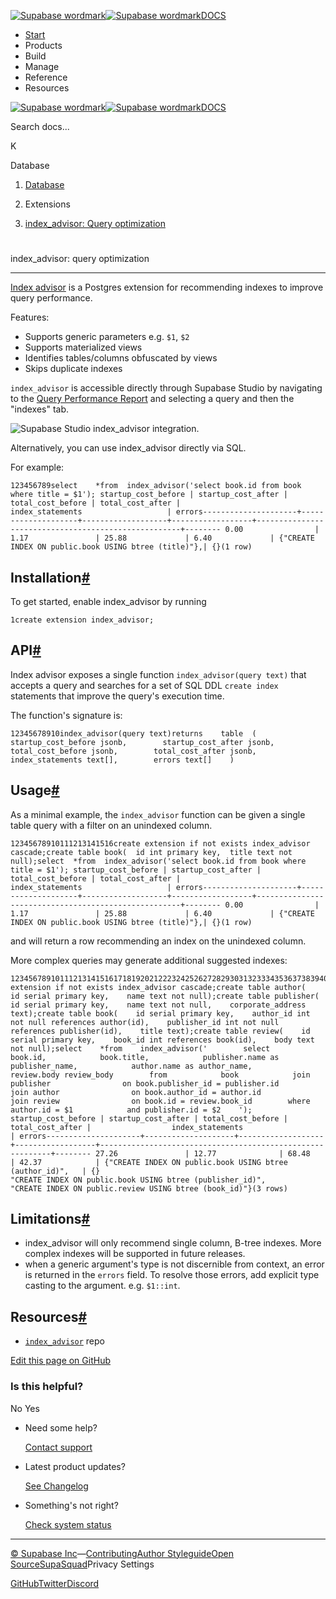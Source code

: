 [![Supabase wordmark](https://supabase.com/docs/_next/image?url=%2Fdocs%2Fsupabase-dark.svg&w=256&q=75&dpl=dpl_5BYG5BkQhU19GEfZfhcgAbeGcRQo)![Supabase wordmark](https://supabase.com/docs/_next/image?url=%2Fdocs%2Fsupabase-light.svg&w=256&q=75&dpl=dpl_5BYG5BkQhU19GEfZfhcgAbeGcRQo)DOCS](https://supabase.com/docs)

-   [Start](https://supabase.com/docs/guides/getting-started)
-   Products
-   Build
-   Manage
-   Reference
-   Resources

[![Supabase wordmark](https://supabase.com/docs/_next/image?url=%2Fdocs%2Fsupabase-dark.svg&w=256&q=75&dpl=dpl_5BYG5BkQhU19GEfZfhcgAbeGcRQo)![Supabase wordmark](https://supabase.com/docs/_next/image?url=%2Fdocs%2Fsupabase-light.svg&w=256&q=75&dpl=dpl_5BYG5BkQhU19GEfZfhcgAbeGcRQo)DOCS](https://supabase.com/docs)

Search docs...

K

Database

1.  [Database](https://supabase.com/docs/guides/database/overview)

3.  Extensions

5.  [index\_advisor: Query optimization](https://supabase.com/docs/guides/database/extensions/index_advisor)

# 

index\_advisor: query optimization

* * *

[Index advisor](https://github.com/supabase/index_advisor) is a Postgres extension for recommending indexes to improve query performance.

Features:

-   Supports generic parameters e.g. `$1`, `$2`
-   Supports materialized views
-   Identifies tables/columns obfuscated by views
-   Skips duplicate indexes

`index_advisor` is accessible directly through Supabase Studio by navigating to the [Query Performance Report](https://supabase.com/dashboard/project/_/advisors/query-performance) and selecting a query and then the "indexes" tab.

![Supabase Studio index_advisor integration.](https://supabase.com/docs/img/index_advisor_studio.png)

Alternatively, you can use index\_advisor directly via SQL.

For example:

```
123456789select    *from  index_advisor('select book.id from book where title = $1'); startup_cost_before | startup_cost_after | total_cost_before | total_cost_after |                  index_statements                   | errors---------------------+--------------------+-------------------+------------------+-----------------------------------------------------+-------- 0.00                | 1.17               | 25.88             | 6.40             | {"CREATE INDEX ON public.book USING btree (title)"},| {}(1 row)
```

## Installation[#](#installation)

To get started, enable index\_advisor by running

```
1create extension index_advisor;
```

## API[#](#api)

Index advisor exposes a single function `index_advisor(query text)` that accepts a query and searches for a set of SQL DDL `create index` statements that improve the query's execution time.

The function's signature is:

```
12345678910index_advisor(query text)returns    table  (        startup_cost_before jsonb,        startup_cost_after jsonb,        total_cost_before jsonb,        total_cost_after jsonb,        index_statements text[],        errors text[]    )
```

## Usage[#](#usage)

As a minimal example, the `index_advisor` function can be given a single table query with a filter on an unindexed column.

```
12345678910111213141516create extension if not exists index_advisor cascade;create table book(  id int primary key,  title text not null);select  *from  index_advisor('select book.id from book where title = $1'); startup_cost_before | startup_cost_after | total_cost_before | total_cost_after |                  index_statements                   | errors---------------------+--------------------+-------------------+------------------+-----------------------------------------------------+-------- 0.00                | 1.17               | 25.88             | 6.40             | {"CREATE INDEX ON public.book USING btree (title)"},| {}(1 row)
```

and will return a row recommending an index on the unindexed column.

More complex queries may generate additional suggested indexes:

```
12345678910111213141516171819202122232425262728293031323334353637383940414243444546474849505152535455create extension if not exists index_advisor cascade;create table author(    id serial primary key,    name text not null);create table publisher(    id serial primary key,    name text not null,    corporate_address text);create table book(    id serial primary key,    author_id int not null references author(id),    publisher_id int not null references publisher(id),    title text);create table review(    id serial primary key,    book_id int references book(id),    body text not null);select    *from    index_advisor('        select            book.id,            book.title,            publisher.name as publisher_name,            author.name as author_name,            review.body review_body        from            book            join publisher                on book.publisher_id = publisher.id            join author                on book.author_id = author.id            join review                on book.id = review.book_id        where            author.id = $1            and publisher.id = $2    '); startup_cost_before | startup_cost_after | total_cost_before | total_cost_after |                  index_statements                         | errors---------------------+--------------------+-------------------+------------------+-----------------------------------------------------------+-------- 27.26               | 12.77              | 68.48             | 42.37            | {"CREATE INDEX ON public.book USING btree (author_id)",   | {}                                                                                    "CREATE INDEX ON public.book USING btree (publisher_id)",                                                                                    "CREATE INDEX ON public.review USING btree (book_id)"}(3 rows)
```

## Limitations[#](#limitations)

-   index\_advisor will only recommend single column, B-tree indexes. More complex indexes will be supported in future releases.
-   when a generic argument's type is not discernible from context, an error is returned in the `errors` field. To resolve those errors, add explicit type casting to the argument. e.g. `$1::int`.

## Resources[#](#resources)

-   [`index_advisor`](https://github.com/supabase/index_advisor) repo

[Edit this page on GitHub](https://github.com/supabase/supabase/blob/master/apps/docs/content/guides/database/extensions/index_advisor.mdx)

### Is this helpful?

No Yes

-   Need some help?
    
    [Contact support](https://supabase.com/support)
-   Latest product updates?
    
    [See Changelog](https://supabase.com/changelog)
-   Something's not right?
    
    [Check system status](https://status.supabase.com/)

* * *

[© Supabase Inc](https://supabase.com/)—[Contributing](https://github.com/supabase/supabase/blob/master/apps/docs/DEVELOPERS.md)[Author Styleguide](https://github.com/supabase/supabase/blob/master/apps/docs/CONTRIBUTING.md)[Open Source](https://supabase.com/open-source)[SupaSquad](https://supabase.com/supasquad)Privacy Settings

[GitHub](https://github.com/supabase/supabase)[Twitter](https://twitter.com/supabase)[Discord](https://discord.supabase.com/)